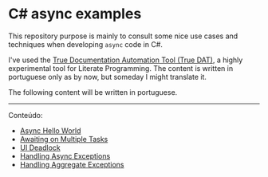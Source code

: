 # C# async examples

This repository purpose is mainly to consult some nice use cases and techniques when developing `async` code in C#.

I've used the [True Documentation Automation Tool (True DAT)](https://github.com/MrDallOca/true-documentation-automation-tool), a highly experimental tool for Literate Programming. The content is written in portuguese only as by now, but someday I might translate it.

The following content will be written in portuguese.

---

Conteúdo:
* [Async Hello World](AsyncExamples/Main/Program.md)
* [Awaiting on Multiple Tasks](AsyncExamples/AwaitingMultipleTasks/Program.md)
* [UI Deadlock](AsyncExamples/UIDeadlock/MainWindow.xaml.md)
* [Handling Async Exceptions](AsyncExamples/HandlingAsyncExceptions/Program.md)
* [Handling Aggregate Exceptions](AsyncExamples/HandlingAggregateExceptions/Program.md)